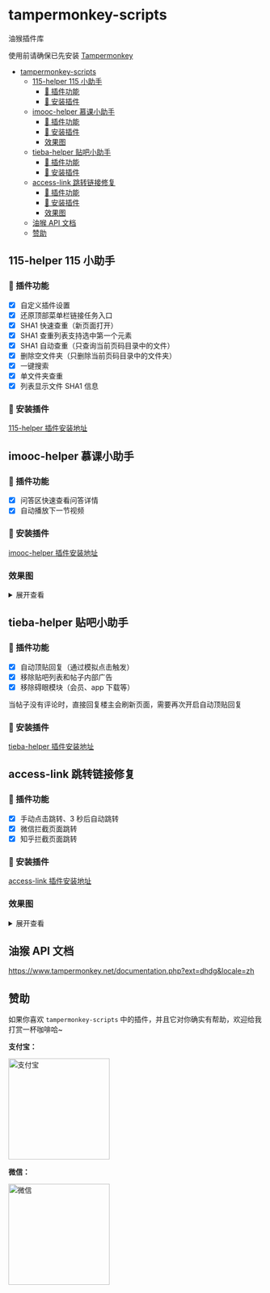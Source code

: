 # tampermonkey-scripts

油猴插件库

使用前请确保已先安装 [Tampermonkey](https://chrome.google.com/webstore/detail/tampermonkey/dhdgffkkebhmkfjojejmpbldmpobfkfo)

- [tampermonkey-scripts](#tampermonkey-scripts)
  - [115-helper 115 小助手](#115-helper-115-小助手)
    - [🔧 插件功能](#-插件功能)
    - [💽 安装插件](#-安装插件)
  - [imooc-helper 慕课小助手](#imooc-helper-慕课小助手)
    - [🔧 插件功能](#-插件功能-1)
    - [💽 安装插件](#-安装插件-1)
    - [效果图](#效果图)
  - [tieba-helper 贴吧小助手](#tieba-helper-贴吧小助手)
    - [🔧 插件功能](#-插件功能-2)
    - [💽 安装插件](#-安装插件-2)
  - [access-link 跳转链接修复](#access-link-跳转链接修复)
    - [🔧 插件功能](#-插件功能-3)
    - [💽 安装插件](#-安装插件-3)
    - [效果图](#效果图-1)
  - [油猴 API 文档](#油猴-api-文档)
  - [赞助](#赞助)

## 115-helper 115 小助手

### 🔧 插件功能

- [x] 自定义插件设置
- [x] 还原顶部菜单栏链接任务入口
- [x] SHA1 快速查重（新页面打开）
- [x] SHA1 查重列表支持选中第一个元素
- [x] SHA1 自动查重（只查询当前页码目录中的文件）
- [x] 删除空文件夹（只删除当前页码目录中的文件夹）
- [x] 一键搜索
- [x] 单文件夹查重
- [x] 列表显示文件 SHA1 信息

### 💽 安装插件

[115-helper 插件安装地址](https://greasyfork.org/zh-CN/scripts/413142)

## imooc-helper 慕课小助手

### 🔧 插件功能

- [x] 问答区快速查看问答详情
- [x] 自动播放下一节视频

### 💽 安装插件

[imooc-helper 插件安装地址](https://greasyfork.org/zh-CN/scripts/396378)

### 效果图

<details>
  <summary>展开查看</summary>
  <img src="https://cdn.jsdelivr.net/gh/maomao1996/tampermonkey-scripts/screenshots/imooc-helper/1.png" width="520" alt="慕课网" align="center" />
</details>

## tieba-helper 贴吧小助手

### 🔧 插件功能

- [x] 自动顶贴回复（通过模拟点击触发）
- [x] 移除贴吧列表和帖子内部广告
- [x] 移除碍眼模块（会员、app 下载等）

当帖子没有评论时，直接回复楼主会刷新页面，需要再次开启自动顶贴回复

### 💽 安装插件

[tieba-helper 插件安装地址](https://greasyfork.org/zh-CN/scripts/419001)

## access-link 跳转链接修复

### 🔧 插件功能

- [x] 手动点击跳转、3 秒后自动跳转
- [x] 微信拦截页面跳转
- [x] 知乎拦截页面跳转

### 💽 安装插件

[access-link 插件安装地址](https://greasyfork.org/zh-CN/scripts/395970)

### 效果图

<details>
  <summary>展开查看</summary>
  <img src="https://cdn.jsdelivr.net/gh/maomao1996/tampermonkey-scripts/screenshots/access-link/1.png" width="520" alt="微信" align="center" />
  <img src="https://cdn.jsdelivr.net/gh/maomao1996/tampermonkey-scripts/screenshots/access-link/2.png" width="520" alt="微信" align="center" />
  <img src="https://cdn.jsdelivr.net/gh/maomao1996/tampermonkey-scripts/screenshots/access-link/3.png" width="520" alt="微信" align="center" />
  <img src="https://cdn.jsdelivr.net/gh/maomao1996/tampermonkey-scripts/screenshots/access-link/4.png" width="520" alt="知乎" align="center" />
</details>

## 油猴 API 文档

<https://www.tampermonkey.net/documentation.php?ext=dhdg&locale=zh>

## 赞助

如果你喜欢 `tampermonkey-scripts` 中的插件，并且它对你确实有帮助，欢迎给我打赏一杯咖啡哈~

**支付宝：**

<img src="https://cdn.jsdelivr.net/gh/maomao1996/picture/sponsor/alipay.jpg" width="200" alt="支付宝" />

**微信：**

<img src="https://cdn.jsdelivr.net/gh/maomao1996/picture/sponsor/wechat.jpg" width="200" alt="微信" />
